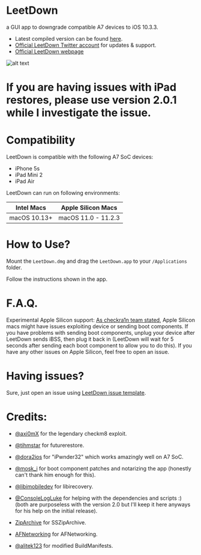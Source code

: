 # LeetDown
a GUI app to downgrade compatible A7 devices to iOS 10.3.3.

* Latest compiled version can be found [here](https://github.com/rA9stuff/LeetDown/releases).
* [Official LeetDown Twitter account](https://twitter.com/LeetDownApp) for updates & support. 
* [Official LeetDown webpage](https://LeetDown.app)

![alt text](https://i.imgur.com/JZDeZmf.png)


# If you are having issues with iPad restores, please use version 2.0.1 while I investigate the issue.




# Compatibility

LeetDown is compatible with the following A7 SoC devices:


* iPhone 5s
* iPad Mini 2
* iPad Air


LeetDown can run on following environments:

| Intel Macs    | Apple Silicon Macs |
| ------------- |:-------------:|
| macOS 10.13+   | macOS 11.0 - 11.2.3 |

# How to Use?

Mount the `LeetDown.dmg` and drag the `LeetDown.app` to your `/Applications` folder.

Follow the instructions shown in the app.

# F.A.Q.

Experimental Apple Silicon support: [As checkra1n team stated](https://checkra.in/news/2021/04/M1-announcement), Apple Silicon macs might have issues exploiting device or sending boot components. If you have problems with sending boot components, unplug your device after LeetDown sends iBSS, then plug it back in (LeetDown will wait for 5 seconds after sending each boot component to allow you to do this). If you have any other issues on Apple Silicon, feel free to open an issue.

# Having issues?

Sure, just open an issue using [LeetDown issue template](https://github.com/rA9stuff/LeetDown/issues/new/choose).

# Credits:

* [@axi0mX](https://twitter.com/axi0mX) for the legendary checkm8 exploit.

* [@tihmstar](https://twitter.com/tihmstar) for futurerestore.

* [@dora2ios](https://twitter.com/dora2ios) for "iPwnder32" which works amazingly well on A7 SoC.

* [@mosk_i](https://twitter.com/mosk_i) for boot component patches and notarizing the app (honestly can't thank him enough for this).

* [@libimobiledev](https://twitter.com/libimobiledev) for libirecovery.

* [@ConsoleLogLuke](https://twitter.com/ConsoleLogLuke) for helping with the dependencies and scripts :) (both are purposeless with the version 2.0 but I'll keep it here anyways for his help on the initial release).

* [ZipArchive](https://github.com/ZipArchive/ZipArchive) for SSZipArchive. 

* [AFNetworking](https://github.com/AFNetworking/AFNetworking) for AFNetworking.

* [@alitek123](https://twitter.com/alitek123) for modified BuildManifests. 
